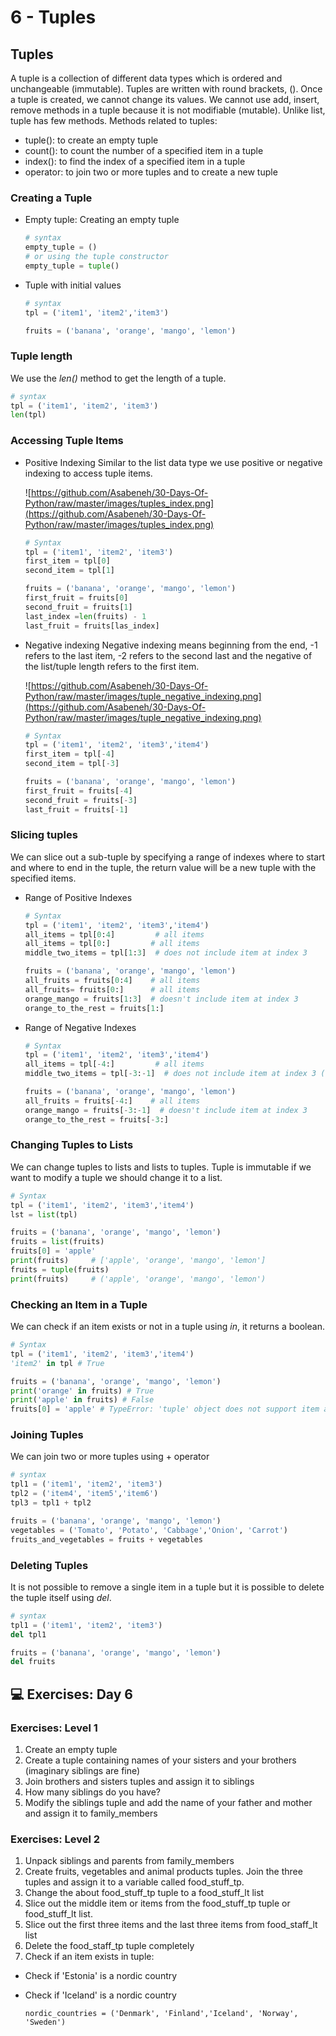 # 6 - Tuples

## Tuples

A tuple is a collection of different data types which is ordered and unchangeable (immutable). Tuples are written with round brackets, (). Once a tuple is created, we cannot change its values. We cannot use add, insert, remove methods in a tuple because it is not modifiable (mutable). Unlike list, tuple has few methods. Methods related to tuples:

- tuple(): to create an empty tuple
- count(): to count the number of a specified item in a tuple
- index(): to find the index of a specified item in a tuple
- operator: to join two or more tuples and to create a new tuple

### Creating a Tuple

- Empty tuple: Creating an empty tuple
    
    ```python
    # syntax
    empty_tuple = ()
    # or using the tuple constructor
    empty_tuple = tuple()
    ```
    
- Tuple with initial values
    
    ```python
    # syntax
    tpl = ('item1', 'item2','item3')
    ```
    
    ```python
    fruits = ('banana', 'orange', 'mango', 'lemon')
    ```
    

### Tuple length

We use the *len()* method to get the length of a tuple.

```python
# syntax
tpl = ('item1', 'item2', 'item3')
len(tpl)
```

### Accessing Tuple Items

- Positive Indexing Similar to the list data type we use positive or negative indexing to access tuple items.
    
    ![https://github.com/Asabeneh/30-Days-Of-Python/raw/master/images/tuples_index.png](https://github.com/Asabeneh/30-Days-Of-Python/raw/master/images/tuples_index.png)
    
    ```python
    # Syntax
    tpl = ('item1', 'item2', 'item3')
    first_item = tpl[0]
    second_item = tpl[1]
    ```
    
    ```python
    fruits = ('banana', 'orange', 'mango', 'lemon')
    first_fruit = fruits[0]
    second_fruit = fruits[1]
    last_index =len(fruits) - 1
    last_fruit = fruits[las_index]
    ```
    
- Negative indexing Negative indexing means beginning from the end, -1 refers to the last item, -2 refers to the second last and the negative of the list/tuple length refers to the first item.
    
    ![https://github.com/Asabeneh/30-Days-Of-Python/raw/master/images/tuple_negative_indexing.png](https://github.com/Asabeneh/30-Days-Of-Python/raw/master/images/tuple_negative_indexing.png)
    
    ```python
    # Syntax
    tpl = ('item1', 'item2', 'item3','item4')
    first_item = tpl[-4]
    second_item = tpl[-3]
    ```
    
    ```python
    fruits = ('banana', 'orange', 'mango', 'lemon')
    first_fruit = fruits[-4]
    second_fruit = fruits[-3]
    last_fruit = fruits[-1]
    ```
    

### Slicing tuples

We can slice out a sub-tuple by specifying a range of indexes where to start and where to end in the tuple, the return value will be a new tuple with the specified items.

- Range of Positive Indexes
    
    ```python
    # Syntax
    tpl = ('item1', 'item2', 'item3','item4')
    all_items = tpl[0:4]         # all items
    all_items = tpl[0:]         # all items
    middle_two_items = tpl[1:3]  # does not include item at index 3
    ```
    
    ```python
    fruits = ('banana', 'orange', 'mango', 'lemon')
    all_fruits = fruits[0:4]    # all items
    all_fruits= fruits[0:]      # all items
    orange_mango = fruits[1:3]  # doesn't include item at index 3
    orange_to_the_rest = fruits[1:]
    ```
    
- Range of Negative Indexes
    
    ```python
    # Syntax
    tpl = ('item1', 'item2', 'item3','item4')
    all_items = tpl[-4:]         # all items
    middle_two_items = tpl[-3:-1]  # does not include item at index 3 (-1)
    ```
    
    ```python
    fruits = ('banana', 'orange', 'mango', 'lemon')
    all_fruits = fruits[-4:]    # all items
    orange_mango = fruits[-3:-1]  # doesn't include item at index 3
    orange_to_the_rest = fruits[-3:]
    ```
    

### Changing Tuples to Lists

We can change tuples to lists and lists to tuples. Tuple is immutable if we want to modify a tuple we should change it to a list.

```python
# Syntax
tpl = ('item1', 'item2', 'item3','item4')
lst = list(tpl)
```

```python
fruits = ('banana', 'orange', 'mango', 'lemon')
fruits = list(fruits)
fruits[0] = 'apple'
print(fruits)     # ['apple', 'orange', 'mango', 'lemon']
fruits = tuple(fruits)
print(fruits)     # ('apple', 'orange', 'mango', 'lemon')
```

### Checking an Item in a Tuple

We can check if an item exists or not in a tuple using *in*, it returns a boolean.

```python
# Syntax
tpl = ('item1', 'item2', 'item3','item4')
'item2' in tpl # True
```

```python
fruits = ('banana', 'orange', 'mango', 'lemon')
print('orange' in fruits) # True
print('apple' in fruits) # False
fruits[0] = 'apple' # TypeError: 'tuple' object does not support item assignment
```

### Joining Tuples

We can join two or more tuples using + operator

```python
# syntax
tpl1 = ('item1', 'item2', 'item3')
tpl2 = ('item4', 'item5','item6')
tpl3 = tpl1 + tpl2
```

```python
fruits = ('banana', 'orange', 'mango', 'lemon')
vegetables = ('Tomato', 'Potato', 'Cabbage','Onion', 'Carrot')
fruits_and_vegetables = fruits + vegetables
```

### Deleting Tuples

It is not possible to remove a single item in a tuple but it is possible to delete the tuple itself using *del*.

```python
# syntax
tpl1 = ('item1', 'item2', 'item3')
del tpl1
```

```python
fruits = ('banana', 'orange', 'mango', 'lemon')
del fruits
```

## 💻 Exercises: Day 6

### Exercises: Level 1

1. Create an empty tuple
2. Create a tuple containing names of your sisters and your brothers (imaginary siblings are fine)
3. Join brothers and sisters tuples and assign it to siblings
4. How many siblings do you have?
5. Modify the siblings tuple and add the name of your father and mother and assign it to family_members

### Exercises: Level 2

1. Unpack siblings and parents from family_members
2. Create fruits, vegetables and animal products tuples. Join the three tuples and assign it to a variable called food_stuff_tp.
3. Change the about food_stuff_tp tuple to a food_stuff_lt list
4. Slice out the middle item or items from the food_stuff_tp tuple or food_stuff_lt list.
5. Slice out the first three items and the last three items from food_staff_lt list
6. Delete the food_staff_tp tuple completely
7. Check if an item exists in tuple:
- Check if 'Estonia' is a nordic country
- Check if 'Iceland' is a nordic country
    
    `nordic_countries = ('Denmark', 'Finland','Iceland', 'Norway', 'Sweden')`